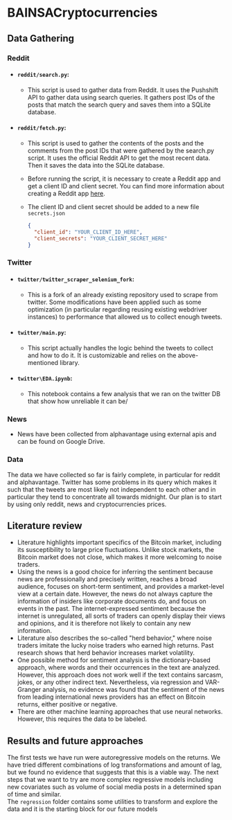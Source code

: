 # BAINSACryptocurrencies

## Data Gathering

### Reddit

- #### `reddit/search.py`:

  - This script is used to gather data from Reddit. It uses the Pushshift API to gather data using search queries. It gathers post IDs of the posts that match the search query and saves them into a SQLite database.

- #### `reddit/fetch.py`:

  - This script is used to gather the contents of the posts and the comments from the post IDs that were gathered by the search.py script. It uses the official Reddit API to get the most recent data. Then it saves the data into the SQLite database.

  - Before running the script, it is necessary to create a Reddit app and get a client ID and client secret. You can find more information about creating a Reddit app [here](https://www.reddit.com/wiki/api).

  - The client ID and client secret should be added to a new file `secrets.json`

    ```json
    {
      "client_id": "YOUR_CLIENT_ID_HERE",
      "client_secrets": "YOUR_CLIENT_SECRET_HERE"
    }
    ```

### Twitter

- #### `twitter/twitter_scraper_selenium_fork`:
  - This is a fork of an already existing repository used to scrape from twitter. Some modifications have been applied such as some optimization (in particular regarding reusing existing webdriver instances) to performance that allowed us to collect enough tweets.
- #### `twitter/main.py`:
  - This script actually handles the logic behind the tweets to collect and how to do it. It is customizable and relies on the above-mentioned library.
- #### `twitter\EDA.ipynb`:
  - This notebook contains a few analysis that we ran on the twitter DB that show how unreliable it can be/

### News
  - News have been collected from alphavantage using external apis and can be found on Google Drive.

### Data

The data we have collected so far is fairly complete, in particular for reddit and alphavantage. Twitter has some problems in its query which makes it such that the tweets are most likely not independent to each other and in particular they tend to concentrate all towards midnight.
Our plan is to start by using only reddit, news and cryptocurrencies prices.


## Literature review
- Literature highlights important specifics of the Bitcoin market, including its susceptibility to large price fluctuations. Unlike stock markets, the Bitcoin market does not close, which makes it more welcoming to noise traders.
- Using the news is a good choice for inferring the sentiment because news are professionally and precisely written, reaches a broad audience, focuses on short-term sentiment, and provides a market-level view at a certain date. However, the news do not always capture the information of insiders like corporate documents do, and focus on events in the past. The  internet-expressed sentiment because the internet is unregulated, all sorts of traders can openly display their views and opinions, and it is therefore not likely to contain any new information.
- Literature also describes the so-called "herd behavior," where noise traders imitate the lucky noise traders who earned high returns. Past research shows that herd behavior increases market volatility.
- One possible method for sentiment analysis is the dictionary-based approach, where words and their occurrences in the text are analyzed. However, this approach does not work well if the text contains sarcasm, jokes, or any other indirect text. Nevertheless, via regression and VAR-Granger analysis, no evidence was found that the sentiment of the news from leading international news providers has an effect on Bitcoin returns, either positive or negative.
- There are other machine learning approaches that use neural networks. However, this requires the data to be labeled.

## Results and future approaches
The first tests we have run were autoregressive models on the returns. We have tried different combinations of log transformations and amount of lag, but we found no evidence that suggests that this is a viable way.
The next steps that we want to try are more complex regressive models including new covariates such as volume of social media posts in a determined span of time and similar.  
The `regression` folder contains some utilities to transform and explore the data and it is the starting block for our future models